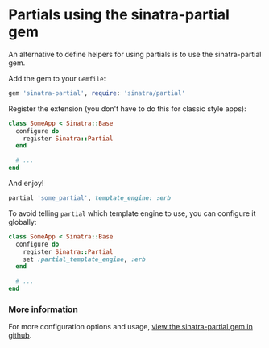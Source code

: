 # Partials using the sinatra-partial gem

An alternative to define helpers for using partials is to use the
sinatra-partial gem.

Add the gem to your `Gemfile`:

```ruby
gem 'sinatra-partial', require: 'sinatra/partial'
```

Register the extension (you don't have to do this for classic style apps):

```ruby
class SomeApp < Sinatra::Base
  configure do
    register Sinatra::Partial
  end

  # ...
end
```

And enjoy!

```ruby
partial 'some_partial', template_engine: :erb
```

To avoid telling `partial` which template engine to use, you can configure it
globally:

```ruby
class SomeApp < Sinatra::Base
  configure do
    register Sinatra::Partial
    set :partial_template_engine, :erb
  end

  # ...
end
```

### More information

For more configuration options and usage,
[view the sinatra-partial gem in github](https://github.com/yb66/Sinatra-Partial).
